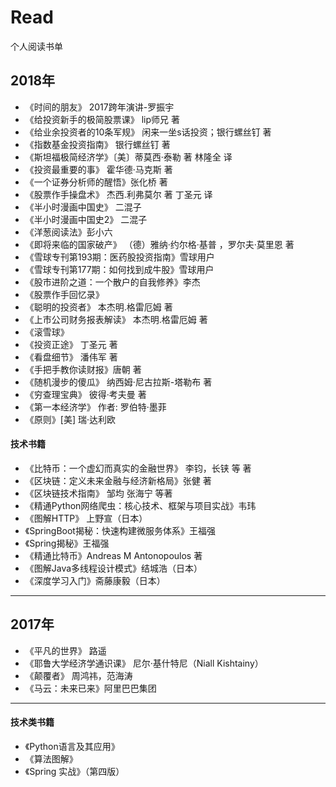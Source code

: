 # Read
个人阅读书单

##  2018年

-  《时间的朋友》 2017跨年演讲-罗振宇
-  《给投资新手的极简股票课》 lip师兄 著
-  《给业余投资者的10条军规》 闲来一坐s话投资；银行螺丝钉 著
-  《指数基金投资指南》 银行螺丝钉 著
-  《斯坦福极简经济学》〔美〕蒂莫西·泰勒 著 林隆全 译
-  《投资最重要的事》 霍华德·马克斯 著
-  《一个证券分析师的醒悟》张化桥 著
-  《股票作手操盘术》 杰西.利弗莫尔 著 丁圣元 译
-  《半小时漫画中国史》 二混子
-  《半小时漫画中国史2》 二混子
-  《洋葱阅读法》彭小六
-  《即将来临的国家破产》 （德）雅纳·约尔格·基普 ，罗尔夫·莫里恩 著
-  《雪球专刊第193期：医药股投资指南》雪球用户
-  《雪球专刊第177期：如何找到成牛股》雪球用户
-  《股市进阶之道：一个散户的自我修养》李杰
-  《股票作手回忆录》
-  《聪明的投资者》 本杰明.格雷厄姆 著
-  《上市公司财务报表解读》 本杰明.格雷厄姆 著
-  《滚雪球》
-  《投资正途》 丁圣元 著
-  《看盘细节》 潘伟军 著
-  《手把手教你读财报》唐朝 著
-  《随机漫步的傻瓜》 纳西姆·尼古拉斯-塔勒布 著
-  《穷查理宝典》 彼得·考夫曼 著
-  《第一本经济学》 作者: 罗伯特·墨菲
-  《原则》[美] 瑞·达利欧

#### 技术书籍

-  《比特币：一个虚幻而真实的金融世界》 李钧，长铗 等 著
-  《区块链：定义未来金融与经济新格局》张健 著
-  《区块链技术指南》 邹均 张海宁 等著
-  《精通Python网络爬虫：核心技术、框架与项目实战》韦玮
-  《图解HTTP》 上野宣（日本）
-  《SpringBoot揭秘：快速构建微服务体系》王福强
-  《Spring揭秘》王福强
-  《精通比特币》Andreas M Antonopoulos 著
-  《图解Java多线程设计模式》结城浩（日本）
-  《深度学习入门》斋藤康毅（日本）

------

## 2017年

-  《平凡的世界》 路遥
-  《耶鲁大学经济学通识课》 尼尔·基什特尼（Niall Kishtainy）
-  《颠覆者》 周鸿祎，范海涛
-  《马云：未来已来》阿里巴巴集团

------

#### 技术类书籍

-  《Python语言及其应用》
-  《算法图解》
-  《Spring 实战》（第四版）
